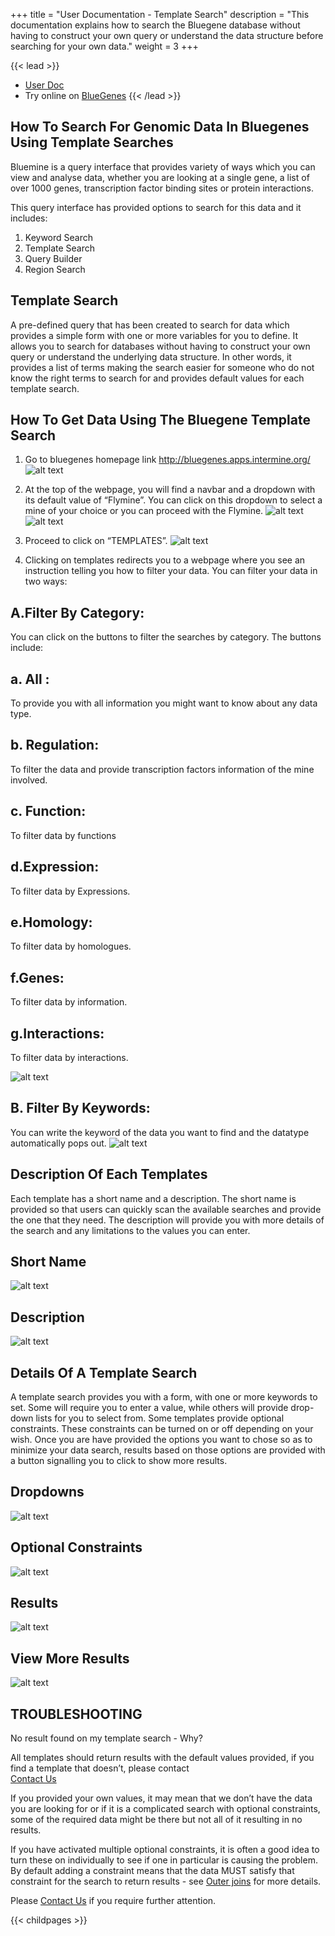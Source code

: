 +++
title = "User Documentation - Template Search"
description = "This documentation explains how to search the Bluegene database without having to construct your own query or understand the data structure before searching for your own data."
weight = 3
+++

{{< lead >}}

- [User Doc](https://flymine.readthedocs.io/en/latest/)
- Try online on [BlueGenes](http://bluegenes.apps.intermine.org/)
{{< /lead >}}



## How To Search For Genomic Data In Bluegenes Using Template Searches



Bluemine is a query interface that provides variety of ways which you can view and analyse data, whether you are looking at a single gene, a list of over 1000 genes, transcription factor binding sites or protein interactions.

This query interface has provided options to search for this data and it includes:

1. Keyword Search
2. Template Search
3. Query Builder
4. Region Search





## Template Search

A pre-defined query that has been created to search for data which provides a simple form with one or more variables for you to define. It allows you to search for databases without having to construct your own query or understand  the underlying data structure. In other words, it provides a list of terms making the search easier for someone who do not know the right terms to search for and provides default values for each template search.


## How To Get Data Using The Bluegene Template Search


1. Go to bluegenes homepage link  http://bluegenes.apps.intermine.org/
![alt text](https://github.com/LizzyKate/training-portal/blob/lizzy/content/user-documentation/template-img/home.PNG?raw=true)


2. At the top of the webpage, you will find a navbar and a dropdown with its default value of “Flymine”. You can click on this dropdown to select a mine of your choice or you can proceed with the Flymine.
![alt text](https://github.com/LizzyKate/training-portal/blob/lizzy/content/user-documentation/template-img/fly.PNG?raw=true)
![alt text](https://github.com/LizzyKate/training-portal/blob/lizzy/content/user-documentation/template-img/drop.PNG?raw=true)




3. Proceed to click on “TEMPLATES”.
![alt text](https://github.com/LizzyKate/training-portal/blob/lizzy/content/user-documentation/template-img/template.PNG?raw=true)

4. Clicking on templates redirects you to a webpage where you see an instruction telling you how to filter your data. You can filter your data in two ways:

## A.Filter By Category:  
 You can click on the buttons to filter the searches by category. The buttons include:

## a. All : 
To provide you with all information you might want to know about any data type.

## b. Regulation: 
To filter the data and provide transcription factors information of the mine involved.

## c. Function: 
To filter data by functions

## d.Expression:
 To filter data by Expressions.

## e.Homology: 
To filter data by homologues.

## f.Genes: 
To filter data by information.

## g.Interactions: 
To filter data by interactions.

![alt text](https://github.com/LizzyKate/training-portal/blob/lizzy/content/user-documentation/template-img/cate.PNG?raw=true)

## B. Filter By Keywords: 
You can write the keyword of the data you want to find and the datatype automatically pops out.
![alt text](https://github.com/LizzyKate/training-portal/blob/lizzy/content/user-documentation/template-img/describe.PNG?raw=true)

## Description Of Each Templates
Each template has a short name and a description. The short name is provided so that users can quickly scan the available searches and provide the one that they need. The description will provide you with more details of the search and any limitations to the values you can enter.

## Short Name
![alt text](https://github.com/LizzyKate/training-portal/blob/lizzy/content/user-documentation/template-img/short.PNG?raw=true)

## Description
![alt text](https://github.com/LizzyKate/training-portal/blob/lizzy/content/user-documentation/template-img/keyword.PNG?raw=true)

## Details Of A Template Search
A template search provides you with a form, with one or more keywords to set. Some will require you to enter a value, while others will provide drop-down lists for you to select from. Some templates provide optional constraints. These constraints can be turned on or off depending on your wish. Once you are have provided the options you want to chose so as to minimize your data search, results based on those options are provided with a button signalling you to click to show more results. 

## Dropdowns
![alt text](https://github.com/LizzyKate/training-portal/blob/lizzy/content/user-documentation/template-img/down.PNG?raw=true)


## Optional Constraints
![alt text](https://github.com/LizzyKate/training-portal/blob/lizzy/content/user-documentation/template-img/Optional.PNG?raw=true)


## Results
![alt text](https://github.com/LizzyKate/training-portal/blob/lizzy/content/user-documentation/template-img/Result.PNG?raw=true)


## View More Results
![alt text](https://github.com/LizzyKate/training-portal/blob/lizzy/content/user-documentation/template-img/view.PNG?raw=true)


## TROUBLESHOOTING

No result found on my template search  - Why?

All templates should return results with the default  values provided, if you find a template that doesn’t, please contact  
<a href="https://flymine.readthedocs.io/en/latest/contact/Documentationcontact.html#contact">Contact Us</a>

If you provided your own values, it may mean that we don’t have the data you are looking for or if it is a complicated search with optional constraints, some of the required data might be there but not all of it resulting in no results.

If you have activated multiple optional constraints, it is often a good idea to turn these on individually to see if one in particular is causing the problem. By default adding a constraint means that the data MUST satisfy that constraint for the search to return results - see <a href="https://flymine.readthedocs.io/en/latest/query-builder/Documentationquerybuilder.html#outerjoin">Outer joins</a> for more details.

Please <a href="https://flymine.readthedocs.io/en/latest/contact/Documentationcontact.html#contact">Contact Us</a> if you require further attention.




{{< childpages >}}